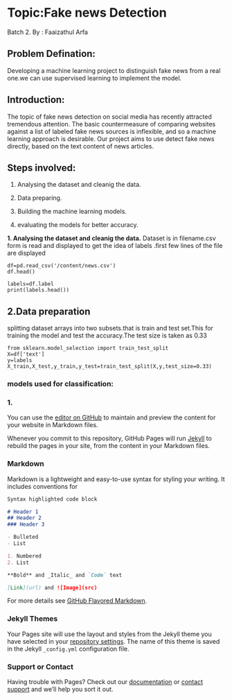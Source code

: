 # Topic:Fake news Detection
 Batch 2.
 By : Faaizathul Arfa

## Problem Defination:

Developing a machine learning project to distinguish fake news from a real one.we can use supervised learning to implement the model.
 
## Introduction:

The topic of fake news detection on social media has recently attracted tremendous attention. The basic countermeasure of comparing websites against a list of labeled fake news sources is inflexible, and so a machine learning approach is desirable. Our project aims to use detect fake news directly, based on the text content of news articles.
 
## Steps involved:
 
 1. Analysing the dataset and cleanig the data.
 
 2. Data preparing.
 
 3. Building the machine learning models.
 
 4. evaluating the models for better accuracy.
 
**1. Analysing the dataset and cleanig the data.**
Dataset is in filename.csv form is read and displayed to get the idea of labels .first few lines of the file are displayed 
```
df=pd.read_csv('/content/news.csv')
df.head()
```
```
labels=df.label
print(labels.head())
```
## 2.Data preparation
splitting dataset arrays into two subsets.that is train and test set.This for training the model and test the accuracy.The test size is taken as 0.33

```
from sklearn.model_selection import train_test_split
X=df['text']
y=labels
X_train,X_test,y_train,y_test=train_test_split(X,y,test_size=0.33)
```


### models used for classification:
### 1.

You can use the [editor on GitHub](https://github.com/Faaizathul-arfa/my_project/edit/master/README.md) to maintain and preview the content for your website in Markdown files.

Whenever you commit to this repository, GitHub Pages will run [Jekyll](https://jekyllrb.com/) to rebuild the pages in your site, from the content in your Markdown files.

### Markdown

Markdown is a lightweight and easy-to-use syntax for styling your writing. It includes conventions for

```markdown
Syntax highlighted code block

# Header 1
## Header 2
### Header 3

- Bulleted
- List

1. Numbered
2. List

**Bold** and _Italic_ and `Code` text

[Link](url) and ![Image](src)
```

For more details see [GitHub Flavored Markdown](https://guides.github.com/features/mastering-markdown/).

### Jekyll Themes

Your Pages site will use the layout and styles from the Jekyll theme you have selected in your [repository settings](https://github.com/Faaizathul-arfa/my_project/settings). The name of this theme is saved in the Jekyll `_config.yml` configuration file.

### Support or Contact

Having trouble with Pages? Check out our [documentation](https://help.github.com/categories/github-pages-basics/) or [contact support](https://github.com/contact) and we’ll help you sort it out.
